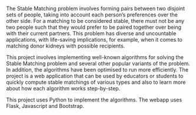 The Stable Matching problem involves forming pairs between two disjoint sets of people, taking into account each person’s preferences over the other side. For a matching to be considered stable, there must not be any two people such that they would prefer to be paired together over being with their current partners. This problem has diverse and uncountable applications, with life-saving implications, for example, when it comes to matching donor kidneys with possible recipients.

This project involves implementing well-known algorithms for solving the Stable Matching problem and several other popular variants of the problem. In addition, the algorithms have been optimised to run more efficiently. The project is a web application that can be used by educators or students to quickly compute stable matchings of various types and also to learn more about how each algorithm works step-by-step.

This project uses Python to implement the algorithms. The webapp uses Flask, Javascript and Bootstrap.
